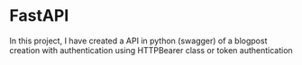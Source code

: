 # FastAPI
In this project, I have created a API in python (swagger) of a blogpost creation with authentication using HTTPBearer class or token authentication

